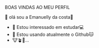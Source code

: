   BOAS VINDAS AO MEU PERFIL

👋 olá sou a Emanuelly da costa💙
- 👀 Estou interessado em estudar💻
- 🌱 Estou usando atualmente o Github🐱
-  🐮🪴🐴...

<!---
emanuellydacosta/emanuellydacosta is a ✨ special ✨ repository because its `README.md` (this file) appears on your GitHub profile.
You can click the Preview link to take a look at your changes.
--->
